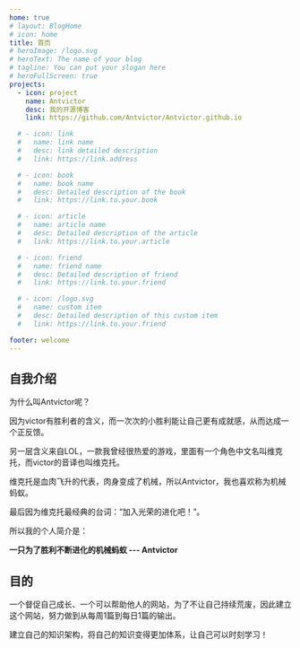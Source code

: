 ```yaml
---
home: true
# layout: BlogHome
# icon: home
title: 首页
# heroImage: /logo.svg
# heroText: The name of your blog
# tagline: You can put your slogan here
# heroFullScreen: true
projects:
  - icon: project
    name: Antvictor
    desc: 我的开源博客
    link: https://github.com/Antvictor/Antvictor.github.io

  # - icon: link
  #   name: link name
  #   desc: link detailed description
  #   link: https://link.address

  # - icon: book
  #   name: book name
  #   desc: Detailed description of the book
  #   link: https://link.to.your.book

  # - icon: article
  #   name: article name
  #   desc: Detailed description of the article
  #   link: https://link.to.your.article

  # - icon: friend
  #   name: friend name
  #   desc: Detailed description of friend
  #   link: https://link.to.your.friend

  # - icon: /logo.svg
  #   name: custom item
  #   desc: Detailed description of this custom item
  #   link: https://link.to.your.friend

footer: welcome
---
```


## 自我介绍
为什么叫Antvictor呢？

因为victor有胜利者的含义，而一次次的小胜利能让自己更有成就感，从而达成一个正反馈。

另一层含义来自LOL，一款我曾经很热爱的游戏，里面有一个角色中文名叫维克托，而victor的音译也叫维克托。

维克托是血肉飞升的代表，肉身变成了机械，所以Antvictor，我也喜欢称为机械蚂蚁。

最后因为维克托最经典的台词：“加入光荣的进化吧！”。

所以我的个人简介是：

**一只为了胜利不断进化的机械蚂蚁 --- Antvictor**

## 目的
一个督促自己成长、一个可以帮助他人的网站，为了不让自己持续荒废，因此建立这个网站，努力做到从每周1篇到每日1篇的输出。

建立自己的知识架构，将自己的知识变得更加体系，让自己可以时刻学习！